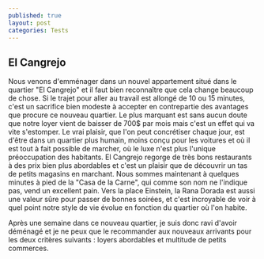 ```yaml
---
published: true
layout: post
categories: Tests
---
```


## El Cangrejo

Nous venons d'emménager dans un nouvel appartement situé dans le quartier "El Cangrejo" et il faut bien reconnaître que cela change beaucoup de chose. Si le trajet pour aller au travail est allongé de 10 ou 15 minutes, c'est un sacrifice bien modeste à accepter en contrepartie des avantages que procure ce nouveau quartier. Le plus marquant est sans aucun doute que notre loyer vient de baisser de 700$ par mois mais c'est un effet qui va vite s'estomper. Le vrai plaisir, que l'on peut concrétiser chaque jour, est d'être dans un quartier plus humain, moins conçu pour les voitures et où il est tout à fait possible de marcher, où le luxe n'est plus l'unique préoccupation des habitants. El Cangrejo regorge de très bons restaurants à des prix bien plus abordables et c'est un plaisir que de découvrir un tas de petits magasins en marchant. Nous sommes maintenant à quelques minutes à pied de la "Casa de la Carne", qui comme son nom ne l'indique pas, vend un excellent pain. Vers la place Einstein, la Rana Dorada est aussi une valeur sûre pour passer de bonnes soirées, et c'est incroyable de voir à quel point notre style de vie évolue en fonction du quartier où l'on habite.

Après une semaine dans ce nouveau quartier, je suis donc ravi d'avoir déménagé et je ne peux que le recommander aux nouveaux arrivants pour les deux critères suivants : loyers abordables et multitude de petits commerces.